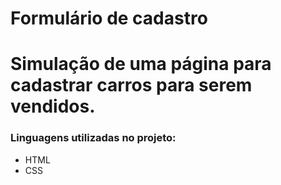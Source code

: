 # Formulário de cadastro

# Simulação de uma página para cadastrar carros para serem vendidos.

### Linguagens utilizadas no projeto:
* HTML
* CSS
